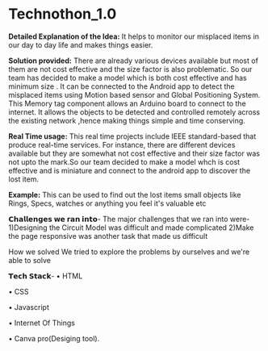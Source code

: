 # Technothon_1.0


**Detailed Explanation of the Idea:** It helps to monitor our misplaced items  in our day to day life and makes things easier.

**Solution provided:** 
There are already various devices available but most of them are not cost effective and the size factor is also problematic.
So our team has decided to make a model which is both cost effective and has minimum size . It can be connected to the Android app to detect the misplaced items using Motion based sensor and Global Positioning System.
This Memory tag component allows an Arduino board to connect to the internet.
It allows the objects to be detected and controlled remotely across the existing network ,hence making things simple and time conserving.


**Real Time usage:** This real time projects include IEEE standard-based that produce real-time services. For instance, there are different devices available but they are somewhat not cost effective and their size factor was not upto the mark.So our team decided to make a model whch is cost effective and is  miniature and connect to the android app to discover the lost item.

**Example:** This can be  used to find out the lost items small objects like Rings, Specs, watches or anything you feel it's valuable etc

**𝗖𝗵𝗮𝗹𝗹𝗲𝗻𝗴𝗲𝘀 𝘄𝗲 𝗿𝗮𝗻 𝗶𝗻𝘁𝗼**-
The major challenges that we ran into were-
1)Designing the Circuit Model was difficult and made complicated
2)Make the page responsive was another task that made us difficult

How we solved
We tried to explore the problems by ourselves and we're able to solve

**𝗧𝗲𝗰𝗵 𝗦𝘁𝗮𝗰𝗸**-
• HTML

• CSS

• Javascript

• Internet Of Things

• Canva pro(Desiging tool).
